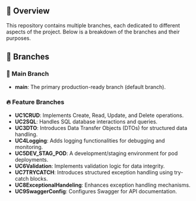 ## 📌 Overview
This repository contains multiple branches, each dedicated to different aspects of the project. Below is a breakdown of the branches and their purposes.

## 📂 Branches

### 🚀 Main Branch
- **main**: The primary production-ready branch (default branch).

### 🔥 Feature Branches
- **UC1CRUD**: Implements Create, Read, Update, and Delete operations.
- **UC2SQL**: Handles SQL database interactions and queries.
- **UC3DTO**: Introduces Data Transfer Objects (DTOs) for structured data handling.
- **UC4Logging**: Adds logging functionalities for debugging and monitoring.
- **UC5DEV_STAG_POD**: A development/staging environment for pod deployments.
- **UC6Validation**: Implements validation logic for data integrity.
- **UC7TRYCATCH**: Introduces structured exception handling using try-catch blocks.
- **UC8ExceptionalHandeling**: Enhances exception handling mechanisms.
- **UC9SwaggerConfig**: Configures Swagger for API documentation.
